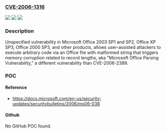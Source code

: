 ### [CVE-2006-1316](https://cve.mitre.org/cgi-bin/cvename.cgi?name=CVE-2006-1316)
![](https://img.shields.io/static/v1?label=Product&message=n%2Fa&color=blue)
![](https://img.shields.io/static/v1?label=Version&message=n%2Fa&color=blue)
![](https://img.shields.io/static/v1?label=Vulnerability&message=n%2Fa&color=brighgreen)

### Description

Unspecified vulnerability in Microsoft Office 2003 SP1 and SP2, Office XP SP3, Office 2000 SP3, and other products, allows user-assisted attackers to execute arbitrary code via an Office file with malformed string that triggers memory corruption related to record lengths, aka "Microsoft Office Parsing Vulnerability," a different vulnerability than CVE-2006-2389.

### POC

#### Reference
- https://docs.microsoft.com/en-us/security-updates/securitybulletins/2006/ms06-038

#### Github
No GitHub POC found.

